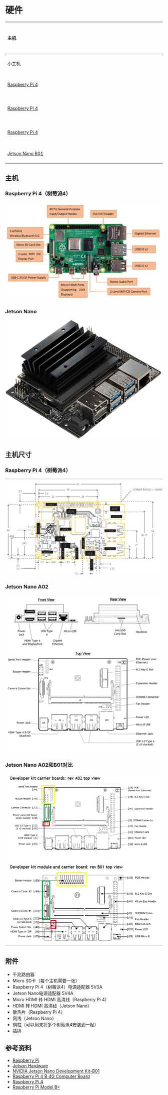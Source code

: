 # 硬件

| 主机                                                                                 | 内存   | Micro SD卡容量 | 电源适配器 | 散热片 | 高清线             |　Wi-Fi和蓝牙 |
| :---                                                                                | ----:  | ----:         | ---:     | ---:  | ---:              | ---:        |
| 小主机　　　　　　　　　　　　　　　　　　　　　　　　　　　　　　　　　　　　　　　　　　　　　　　 | 8G     | 128G          |          |       | HDMI 转 HDMI       | 自带        |
| [Raspberry Pi 4](https://www.raspberrypi.org/products/raspberry-pi-4-model-b/)      | 4G     | 32G           | 5V3A     | 无    | Micro HDMI 转 HDMI | 自带        |
| [Raspberry Pi 4](https://www.raspberrypi.org/products/raspberry-pi-4-model-b/)      | 4G     | 32G           | 5V3A     | 无    | Micro HDMI 转 HDMI | 自带        |
| [Raspberry Pi 4](https://www.raspberrypi.org/products/raspberry-pi-4-model-b/)      | 4G     | 32G           | 5V3A     | 无    | Micro HDMI 转 HDMI | 自带        |
| [Jetson Nano B01](https://developer.nvidia.com/embedded/jetson-nano)                | 4G     | 64G           | 5V4A     | 自带  | HDMI 转 HDMI       | 无          |


## 主机
### Raspberry Pi 4（树莓派4）

![](images/raspberry-pi4.jpg)

### Jetson Nano

![](images/jetson-nano.jpg)

## 主机尺寸
### Raspberry Pi 4（树莓派4）

![](images/raspberry-pi-4-b-4g-computer-board-dime.jpg)

### Jetson Nano A02

![](images/jetson-nano-a02-computer-board-dime.jpg)

### Jetson Nano A02和B01对比

![](images/jetson-nano-a02-b01-computer-board-dime.jpg)


## 附件
* 千兆路由器
* Micro SD卡（每个主机需要一张）
* Raspberry Pi 4（树莓派4）电源适配器   5V3A
* Jetson Nano电源适配器   5V4A
* Micro HDMI 转 HDMI 高清线（Raspberry Pi 4）
* HDMI 转 HDMI 高清线（Jetson Nano）
* 散热片（Raspberry Pi 4）
* 网线（Jetson Nano）
* 铜柱（可以用来将多个树莓派4安装到一起）
* 插排

## 参考资料
* [Raspberry Pi](https://www.raspberrypi.org/)
* [Jetson Hardware](https://developer.nvidia.com/embedded/develop/hardware)
* [NVIDIA Jetson Nano Development Kit-B01](https://www.seeedstudio.com/NVIDIA-Jetson-Nano-Development-Kit-B01-p-4437.html)
* [Raspberry Pi 4 B 4G Computer Board](https://www.robotshop.com/en/raspberry-pi-4-b-4g-computer-board.html)
* [Raspberry Pi 4](http://www.xiaorgeek.com/store/raspberry-pi-model-4b-pre-order.html)
* [Raspberry Pi Model B+](https://www.element14.com/community/community/raspberry-pi/raspberry-pi-bplus/blog/2014/07/14/meet-the-raspberry-pi-b)
